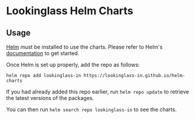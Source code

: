 # Lookinglass Helm Charts

## Usage

[Helm](https://helm.sh) must be installed to use the charts.
Please refer to Helm's [documentation](https://helm.sh/docs/) to get started.

Once Helm is set up properly, add the repo as follows:

```console
helm repo add lookinglass-in https://lookinglass-in.github.io/helm-charts
```

If you had already added this repo earlier, run `helm repo update` to retrieve the latest versions of the packages.

You can then run `helm search repo lookinglass-in` to see the charts.
